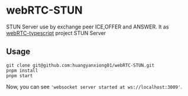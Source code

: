 # webRTC-STUN
STUN Server use by exchange peer ICE,OFFER and ANSWER. It as [webRTC-typescript](https://github.com/huangyanxiong01/webrtc-typescirpt.git) project  STUN Server 
## Usage
```shell
git clone git@github.com:huangyanxiong01/webRTC-STUN.git
pnpm install
pnpm start
```
Now, you can see `'websocket server started at ws://localhost:3009'`.